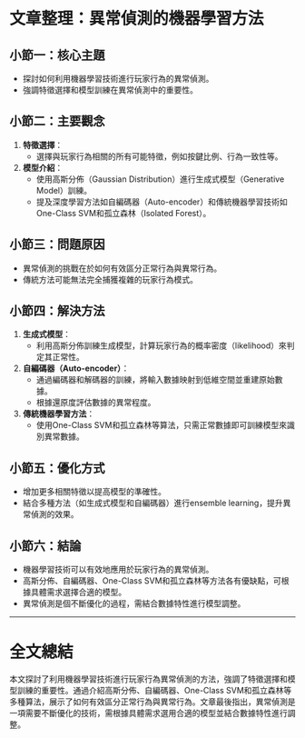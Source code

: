 # 文章整理：異常偵測的機器學習方法

## 小節一：核心主題
- 探討如何利用機器學習技術進行玩家行為的異常偵測。
- 強調特徵選擇和模型訓練在異常偵測中的重要性。

## 小節二：主要觀念
1. **特徵選擇**：
   - 選擇與玩家行為相關的所有可能特徵，例如按鍵比例、行為一致性等。
2. **模型介紹**：
   - 使用高斯分佈（Gaussian Distribution）進行生成式模型（Generative Model）訓練。
   - 提及深度學習方法如自編碼器（Auto-encoder）和傳統機器學習技術如One-Class SVM和孤立森林（Isolated Forest）。

## 小節三：問題原因
- 異常偵測的挑戰在於如何有效區分正常行為與異常行為。
- 傳統方法可能無法完全捕獲複雜的玩家行為模式。

## 小節四：解決方法
1. **生成式模型**：
   - 利用高斯分佈訓練生成模型，計算玩家行為的概率密度（likelihood）來判定其正常性。
2. **自編碼器（Auto-encoder）**：
   - 通過編碼器和解碼器的訓練，將輸入數據映射到低維空間並重建原始數據。
   - 根據還原度評估數據的異常程度。
3. **傳統機器學習方法**：
   - 使用One-Class SVM和孤立森林等算法，只需正常數據即可訓練模型來識別異常數據。

## 小節五：優化方式
- 增加更多相關特徵以提高模型的準確性。
- 結合多種方法（如生成式模型和自編碼器）進行ensemble learning，提升異常偵測的效果。

## 小節六：結論
- 機器學習技術可以有效地應用於玩家行為的異常偵測。
- 高斯分佈、自編碼器、One-Class SVM和孤立森林等方法各有優缺點，可根據具體需求選擇合適的模型。
- 異常偵測是個不斷優化的過程，需結合數據特性進行模型調整。

---

# 全文總結
本文探討了利用機器學習技術進行玩家行為異常偵測的方法，強調了特徵選擇和模型訓練的重要性。通過介紹高斯分佈、自編碼器、One-Class SVM和孤立森林等多種算法，展示了如何有效區分正常行為與異常行為。文章最後指出，異常偵測是一項需要不斷優化的技術，需根據具體需求選用合適的模型並結合數據特性進行調整。